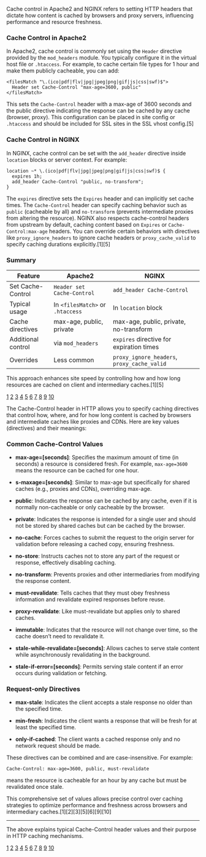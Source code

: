 Cache control in Apache2 and NGINX refers to setting HTTP headers that dictate how content is cached by browsers and proxy
servers, influencing performance and resource freshness.

### Cache Control in Apache2

In Apache2, cache control is commonly set using the `Header` directive provided by the `mod_headers` module. You typically
configure it in the virtual host file or `.htaccess`. For example, to cache certain file types for 1 hour and make them
publicly cacheable, you can add:

```
<filesMatch "\.(ico|pdf|flv|jpg|jpeg|png|gif|js|css|swf)$">
  Header set Cache-Control "max-age=3600, public"
</filesMatch>
```

This sets the `Cache-Control` header with a max-age of 3600 seconds and the public directive indicating the response can be
cached by any cache (browser, proxy). This configuration can be placed in site config or `.htaccess` and should be included
for SSL sites in the SSL vhost config.[5]

### Cache Control in NGINX

In NGINX, cache control can be set with the `add_header` directive inside `location` blocks or server context. For example:

```
location ~* \.(ico|pdf|flv|jpg|jpeg|png|gif|js|css|swf)$ {
  expires 1h;
  add_header Cache-Control "public, no-transform";
}
```

The `expires` directive sets the `Expires` header and can implicitly set cache times. The `Cache-Control` header can specify
caching behavior such as `public` (cacheable by all) and `no-transform` (prevents intermediate proxies from altering the
resource). NGINX also respects cache-control headers from upstream by default, caching content based on `Expires` or
`Cache-Control:max-age` headers. You can override certain behaviors with directives like `proxy_ignore_headers` to ignore
cache headers or `proxy_cache_valid` to specify caching durations explicitly.[1][5]

### Summary

| Feature            | Apache2                          | NGINX                                       |
| ------------------ | -------------------------------- | ------------------------------------------- |
| Set Cache-Control  | `Header set Cache-Control`       | `add_header Cache-Control`                  |
| Typical usage      | In `<filesMatch>` or `.htaccess` | In `location` block                         |
| Cache directives   | max-age, public, private         | max-age, public, private, no-transform      |
| Additional control | via `mod_headers`                | `expires` directive for expiration times    |
| Overrides          | Less common                      | `proxy_ignore_headers`, `proxy_cache_valid` |

This approach enhances site speed by controlling how and how long resources are cached on client and intermediary
caches.[1][5]

[1](https://blog.nginx.org/blog/nginx-caching-guide)
[2](https://stackoverflow.com/questions/39288004/make-nginx-caching-respect-cache-control-headers)
[3](https://www.howtogeek.com/devops/how-to-configure-cache-control-headers-in-nginx/)
[4](https://403.ie/how-to-setting-cache-control-headers-in-nginx-or-apache/)
[5](https://webdock.io/en/docs/webdock-control-panel/optimizing-performance/setting-cache-control-headers-common-content-types-nginx-and-apache)
[6](https://webhosting.de/en/server-side-caching-nginx-apache-guide-performance-turbo/)
[7](https://stackoverflow.com/questions/19002567/nginx-add-header-and-cache-control)
[8](https://talk.plesk.com/threads/how-to-set-a-cache-control-header-for-html-pages-on-nginx-only.345733/)
[9](https://docs.nginx.com/nginx/admin-guide/content-cache/content-caching/)
[10](https://community.opalstack.com/d/189-setting-cache-control-or-expires-with-nginx-static-only-app/44)

The Cache-Control header in HTTP allows you to specify caching directives that control how, where, and for how long content
is cached by browsers and intermediate caches like proxies and CDNs. Here are key values (directives) and their meanings:

### Common Cache-Control Values

- **max-age=[seconds]**: Specifies the maximum amount of time (in seconds) a resource is considered fresh. For example,
  `max-age=3600` means the resource can be cached for one hour.

- **s-maxage=[seconds]**: Similar to max-age but specifically for shared caches (e.g., proxies and CDNs), overriding max-age.

- **public**: Indicates the response can be cached by any cache, even if it is normally non-cacheable or only cacheable by
  the browser.

- **private**: Indicates the response is intended for a single user and should not be stored by shared caches but can be
  cached by the browser.

- **no-cache**: Forces caches to submit the request to the origin server for validation before releasing a cached copy,
  ensuring freshness.

- **no-store**: Instructs caches not to store any part of the request or response, effectively disabling caching.

- **no-transform**: Prevents proxies and other intermediaries from modifying the response content.

- **must-revalidate**: Tells caches that they must obey freshness information and revalidate expired responses before reuse.

- **proxy-revalidate**: Like must-revalidate but applies only to shared caches.

- **immutable**: Indicates that the resource will not change over time, so the cache doesn’t need to revalidate it.

- **stale-while-revalidate=[seconds]**: Allows caches to serve stale content while asynchronously revalidating in the
  background.

- **stale-if-error=[seconds]**: Permits serving stale content if an error occurs during validation or fetching.

### Request-only Directives

- **max-stale**: Indicates the client accepts a stale response no older than the specified time.

- **min-fresh**: Indicates the client wants a response that will be fresh for at least the specified time.

- **only-if-cached**: The client wants a cached response only and no network request should be made.

These directives can be combined and are case-insensitive. For example:

```
Cache-Control: max-age=3600, public, must-revalidate
```

means the resource is cacheable for an hour by any cache but must be revalidated once stale.

This comprehensive set of values allows precise control over caching strategies to optimize performance and freshness across
browsers and intermediary caches.[1][2][3][5][6][9][10]

---

The above explains typical Cache-Control header values and their purpose in HTTP caching mechanisms.

[1](https://developer.mozilla.org/en-US/docs/Web/HTTP/Reference/Headers/Cache-Control)
[2](https://docs.oracle.com/cd/E13183_01/en/alui/devdoc/docs6x/aluidevguide/tsk_pagelets_settingcaching_httpcachecontrol.html)
[3](https://www.debugbear.com/docs/http-cache-control-header)
[4](https://learn.microsoft.com/en-us/dotnet/api/microsoft.net.http.headers.cachecontrolheadervalue?view=aspnetcore-9.0)
[5](https://www.cloudflare.com/learning/cdn/glossary/what-is-cache-control/)
[6](https://www.imperva.com/learn/performance/cache-control/) [7](https://alokai.com/blog/cache-control-http-header)
[8](https://www.keycdn.com/blog/http-cache-headers) [9](https://http.dev/cache-control)
[10](https://datatracker.ietf.org/doc/html/rfc7234)
